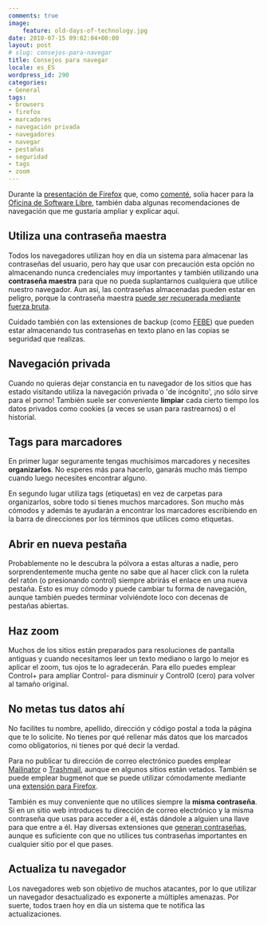```yaml
---
comments: true
image:
    feature: old-days-of-technology.jpg
date: 2010-07-15 09:02:04+00:00
layout: post
# slug: consejos-para-navegar
title: Consejos para navegar
locale: es_ES
wordpress_id: 290
categories:
- General
tags:
- browsers
- firefox
- marcadores
- navegación privada
- navegadores
- navegar
- pestañas
- seguridad
- tags
- zoom
---
```


Durante la [presentación de Firefox](http://www.slideshare.net/jlpino/introduccin-a-firefox) que, como [comenté](http://lopezpino.es/2010/07/14/extensiones-para-firefox/), solía hacer para la [Oficina de Software Libre](http://osl.ugr.es), también daba algunas recomendaciones de navegación que me gustaría ampliar y explicar aquí.




## Utiliza una contraseña maestra


Todos los navegadores utilizan hoy en día un sistema para almacenar las contraseñas del usuario, pero hay que usar con precaución esta opción no almacenando nunca credenciales muy importantes y también utilizando una **contraseña maestra** para que no pueda suplantarnos cualquiera que utilice nuestro navegador. Aun así, las contraseñas almacenadas pueden estar en peligro, porque la contraseña maestra [puede ser recuperada mediante fuerza bruta](http://securityxploded.com/firemaster.php).

Cuidado también con las extensiones de backup (como [FEBE](https://addons.mozilla.org/es-ES/firefox/addon/2109/)) que pueden estar almacenando tus contraseñas en texto plano en las copias se seguridad que realizas.


## Navegación privada


Cuando no quieras dejar constancia en tu navegador de los sitios que has estado visitando utiliza la navegación privada o 'de incógnito', ¡no sólo sirve para el porno! También suele ser conveniente **limpiar** cada cierto tiempo los datos privados como cookies (a veces se usan para rastrearnos) o el historial.


## Tags para marcadores


En primer lugar seguramente tengas muchísimos marcadores y necesites **organizarlos**. No esperes más para hacerlo, ganarás mucho más tiempo cuando luego necesites encontrar alguno.

En segundo lugar utiliza tags (etiquetas) en vez de carpetas para organizarlos, sobre todo si tienes muchos marcadores. Son mucho más cómodos y además te ayudarán a encontrar los marcadores escribiendo en la barra de direcciones por los términos que utilices como etiquetas.


## Abrir en nueva pestaña


Probablemente no le descubra la pólvora a estas alturas a nadie, pero sorprendentemente mucha gente no sabe que al hacer click con la ruleta del ratón (o presionando control) siempre abrirás el enlace en una nueva pestaña. Esto es muy cómodo y puede cambiar tu forma de navegación, aunque también puedes terminar volviéndote loco con decenas de pestañas abiertas.


## Haz zoom


Muchos de los sitios están preparados para resoluciones de pantalla antiguas y cuando necesitamos leer un texto mediano o largo lo mejor es aplicar el zoom, tus ojos te lo agradecerán. Para ello puedes emplear Control+ para ampliar Control- para disminuir y Control0 (cero) para volver al tamaño original.


## No metas tus datos ahí


No facilites tu nombre, apellido, dirección y código postal a toda la página que te lo solicite. No tienes por qué rellenar más datos que los marcados como obligatorios, ni tienes por qué decir la verdad.

Para no publicar tu dirección de correo electrónico puedes emplear [Mailinator](http://www.mailinator.com/) o [Trashmail](http://trashmail.net/), aunque en algunos sitios están vetados. También se puede emplear bugmenot que se puede utilizar cómodamente mediante una [extensión para Firefox](http://lopezpino.es/2010/07/14/extensiones-para-firefox/).

También es muy conveniente que no utilices siempre la **misma contraseña**. Si en un sitio web introduces tu dirección de correo electrónico y la misma contraseña que usas para acceder a él, estás dándole a alguien una llave para que entre a él. Hay diversas extensiones que [generan contraseñas](http://mashable.com/2008/11/05/password-management-for-firefox-3/), aunque es suficiente con que no utilices tus contraseñas importantes en cualquier sitio por el que pases.


## Actualiza tu navegador


Los navegadores web son objetivo de muchos atacantes, por lo que utilizar un navegador desactualizado es exponerte a múltiples amenazas. Por suerte, todos traen hoy en día un sistema que te notifica las actualizaciones.
